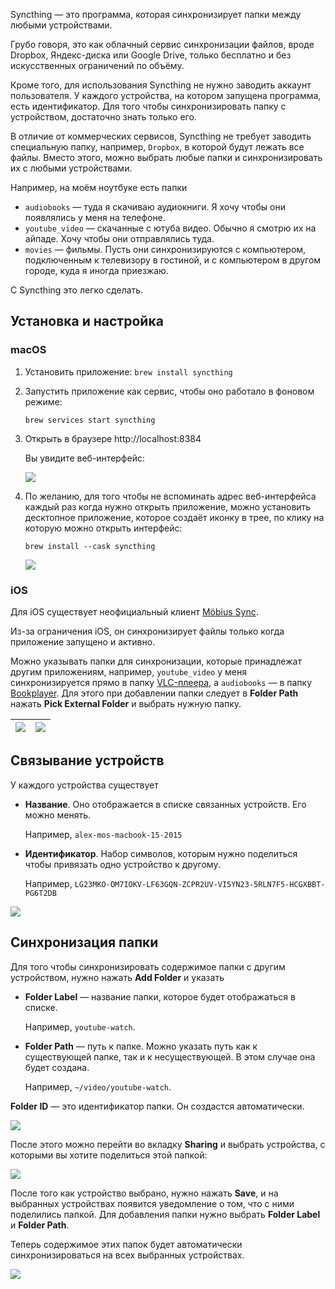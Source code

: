 Syncthing — это программа, которая синхронизирует папки между любыми устройствами.

Грубо говоря, это как облачный сервис синхронизации файлов, вроде Dropbox, Яндекс-диска или Google Drive, только бесплатно и без искусственных ограничений по объёму.

Кроме того, для использования Syncthing не нужно заводить аккаунт пользователя. У каждого устройства, на котором запущена программа, есть идентификатор. Для того чтобы синхронизировать папку с устройством, достаточно знать только его.

В отличие от коммерческих сервисов, Syncthing не требует заводить специальную папку, например, `Dropbox`, в которой будут лежать все файлы. Вместо этого, можно выбрать любые папки и синхронизировать их с любыми устройствами.

Например, на моём ноутбуке есть папки
* `audiobooks` — туда я скачиваю аудиокниги. Я хочу чтобы они появлялись у меня на телефоне.
* `youtube_video` — скачанные с ютуба видео. Обычно я смотрю их на айпаде. Хочу чтобы они отправлялись туда.
* `movies` — фильмы. Пусть они синхронизируются с компьютером, подключенным к телевизору в гостиной, и с компьютером в другом городе, куда я иногда приезжаю.

С Syncthing это легко сделать.

## Установка и настройка

### macOS

1. Установить приложение:
    `brew install syncthing`

2. Запустить приложение как сервис, чтобы оно работало в фоновом режиме:
    
    `brew services start syncthing`

3. Открыть в браузере http://localhost:8384
    
    Вы увидите веб-интерфейс:
    
    ![](Syncthing/web_interface_fresh.png)

4. По желанию, для того чтобы не вспоминать адрес веб-интерфейса каждый раз когда нужно открыть приложение, можно установить десктопное приложение, которое создаёт иконку в трее, по клику на которую можно открыть интерфейс:

    `brew install --cask syncthing`

    ![](Syncthing/desktop_app.png)

### iOS

Для iOS существует неофициальный клиент [Möbius Sync](https://www.mobiussync.com).

Из-за ограничения iOS, он синхронизирует файлы только когда приложение запущено и активно.

Можно указывать папки для синхронизации, которые принадлежат другим приложениям, например, `youtube_video` у меня синхронизируется прямо в папку [VLC-плеера](https://www.videolan.org/vlc/download-ios.html), а `audiobooks` — в папку [Bookplayer](https://github.com/TortugaPower/BookPlayer). Для этого при добавлении папки следует в **Folder Path** нажать **Pick External Folder** и выбрать нужную папку.

| ![](Syncthing/ios_add_external_folder_01.png) | ![](Syncthing/ios_add_external_folder_02.png) |
| ---- | ---- |

## Связывание устройств

У каждого устройства существует
* **Название**. Оно отображается в списке связанных устройств. Его можно менять.

    Например, `alex-mos-macbook-15-2015`

* **Идентификатор**. Набор символов, которым нужно поделиться чтобы привязать одно устройство к другому.

    Например, `LG23MKO-OM7IOKV-LF63GQN-ZCPR2UV-VI5YN23-5RLN7F5-HCGXBBT-PG6T2DB`

![](Syncthing/device_id.png)


## Синхронизация папки

Для того чтобы синхронизировать содержимое папки с другим устройством, нужно нажать **Add Folder** и указать
* **Folder Label** — название папки, которое будет отображаться в списке.

    Например, `youtube-watch`.

* **Folder Path** — путь к папке. Можно указать путь как к существующей папке, так и к несуществующей. В этом случае она будет создана.

    Например, `~/video/youtube-watch`.

**Folder ID** — это идентификатор папки. Он создастся автоматически.

![](Syncthing/folder_add.png)

После этого можно перейти во вкладку **Sharing** и выбрать устройства, с которыми вы хотите поделиться этой папкой:

![](Syncthing/folder_share.png)

После того как устройство выбрано, нужно нажать **Save**, и на выбранных устройствах появится уведомление о том, что с ними поделились папкой.
Для добавления папки нужно выбрать **Folder Label** и **Folder Path**.

Теперь содержимое этих папок будет автоматически синхронизироваться на всех выбранных устройствах.

![](Syncthing/web_interface_full.png)

